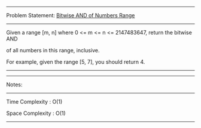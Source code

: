 ******************************************************************************
Problem Statement: [Bitwise AND of Numbers Range](https://leetcode.com/problems/bitwise-and-of-numbers-range/)
******************************************************************************
Given a range [m, n] where 0 <= m <= n <= 2147483647, return the bitwise AND

of all numbers in this range, inclusive.

For example, given the range [5, 7], you should return 4. 

*****************************************************************************

******************************************************************************
Notes: 
******************************************************************************
Time Complexity : O(1)

Space Complexity : O(1)

******************************************************************************
